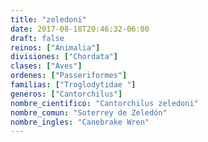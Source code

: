 ```yaml
---
title: "zeledoni"
date: 2017-08-18T20:46:32-06:00
draft: false
reinos: ["Animalia"]
divisiones: ["Chordata"]
clases: ["Aves"]
ordenes: ["Passeriformes"]
familias: ["Troglodytidae "]
generos: ["Cantorchilus"]
nombre_cientifico: "Cantorchilus zeledoni"
nombre_comun: "Soterrey de Zeledón"
nombre_ingles: "Canebrake Wren"
---
```

